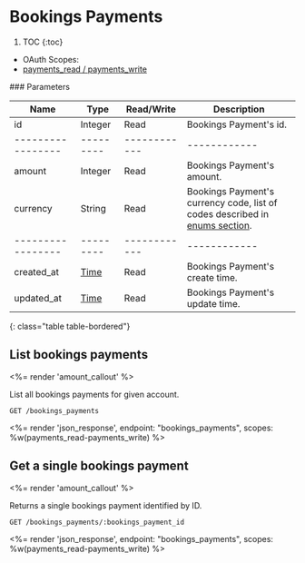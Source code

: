 # Bookings Payments

1. TOC
{:toc}

<ul class="nav nav-pills pull-right" role="tablist">
  <li class="disabled"><a>OAuth Scopes:</a></li>
  <li class="active"><a href="#payments_read-payments_write" role="tab" data-toggle="pill">
    payments_read / payments_write
  </a></li>
</ul>

<div class="tab-content" markdown="1">
  <div class="tab-pane active" id="payments_read-payments_write" markdown="1">
### Parameters

Name             | Type    | Read/Write | Description
-----------------|---------|------------|------------
id               | Integer | Read       | Bookings Payment's id.
-----------------|---------|------------|------------
amount           | Integer | Read       | Bookings Payment's amount.
currency         | String  | Read       | Bookings Payment's currency code, list of codes described in [enums section](/reference/enums#currencies).
-----------------|---------|------------|------------
created_at       | [Time](/reference/formats#date--time) | Read       | Bookings Payment's create time.
updated_at       | [Time](/reference/formats#date--time) | Read       | Bookings Payment's update time.
{: class="table table-bordered"}
  </div>
</div>

## List bookings payments

<%= render 'amount_callout' %>

List all bookings payments for given account.

~~~
GET /bookings_payments
~~~

<%= render 'json_response', endpoint: "bookings_payments",
  scopes: %w(payments_read-payments_write) %>

## Get a single bookings payment

<%= render 'amount_callout' %>

Returns a single bookings payment identified by ID.

~~~
GET /bookings_payments/:bookings_payment_id
~~~

<%= render 'json_response', endpoint: "bookings_payments",
  scopes: %w(payments_read-payments_write) %>
